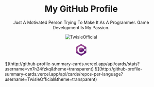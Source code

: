 <p align="center">
  <h1 align="center">My GitHub Profile</h1>
  <p align="center">Just A Motivated Person Trying To Make It As A Programmer. Game Development Is My Passion.</p>
</p>

<div>
  <!-- Profile Views -->
<p align="Center"> <img src="https://komarev.com/ghpvc/?username=TwisleOfficial&label=Profile%20views&color=0e75b6&style=flat" alt="TwisleOfficial" /> </p>
 </div>
 
 <div>
  <!-- Code Logos -->
<p align="center"><img src="https://raw.githubusercontent.com/devicons/devicon/master/icons/csharp/csharp-original.svg" alt="csharp" width="40"             height="40"/>
</div>
  
<div>
![](http://github-profile-summary-cards.vercel.app/api/cards/stats?username=vn7n24fzkq&theme=transparent)
![](http://github-profile-summary-cards.vercel.app/api/cards/repos-per-language?username=TwisleOfficial&theme=transparent)

